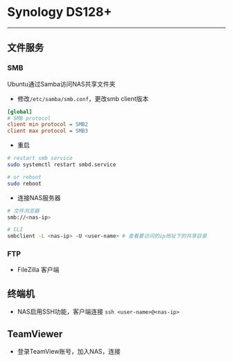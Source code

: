 # Synology DS128+

-----

## 文件服务

### SMB

Ubuntu通过Samba访问NAS共享文件夹

- 修改`/etc/samba/smb.conf`，更改smb client版本

```ini
[global]
# SMB protocol
client min protocol = SMB2
client max protocol = SMB3
```

- 重启

```sh
# restart smb service
sudo systemctl restart smbd.service

# or reboot
sudo reboot
```

- 连接NAS服务器

```sh
# 文件浏览器
smb://<nas-ip>

# CLI
smbclient -L <nas-ip> -U <user-name> # 查看要访问的ip地址下的共享目录
```

### FTP

* FileZilla 客户端


## 终端机

* NAS启用SSH功能，客户端连接 `ssh <user-name>@<nas-ip>`


## TeamViewer

* 登录TeamView账号，加入NAS，连接
